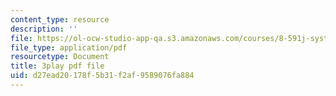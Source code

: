```yaml
---
content_type: resource
description: ''
file: https://ol-ocw-studio-app-qa.s3.amazonaws.com/courses/8-591j-systems-biology-fall-2014/d27ead20178f5b31f2af9589076fa884_EFXjKHdbi6A.pdf
file_type: application/pdf
resourcetype: Document
title: 3play pdf file
uid: d27ead20-178f-5b31-f2af-9589076fa884
---
```

